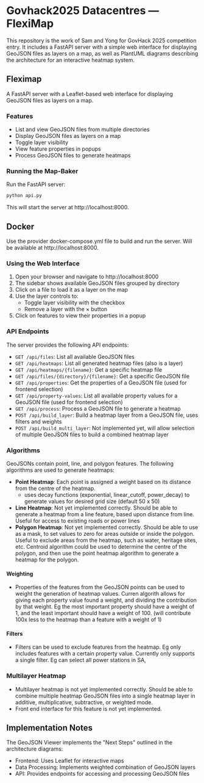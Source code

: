# Govhack2025 Datacentres — FlexiMap

This repository is the work of Sam and Yong for GovHack 2025 competition entry. It includes a FastAPI server with a simple web interface for displaying GeoJSON files as layers on a map, as well as PlantUML diagrams describing the architecture for an interactive heatmap system.

## Fleximap

A FastAPI server with a Leaflet-based web interface for displaying GeoJSON files as layers on a map.

### Features

- List and view GeoJSON files from multiple directories
- Display GeoJSON files as layers on a map
- Toggle layer visibility
- View feature properties in popups
- Process GeoJSON files to generate heatmaps

### Running the Map-Baker

Run the FastAPI server:

```bash
python api.py
```

This will start the server at http://localhost:8000.

## Docker
Use the provider docker-compose.yml file to build and run the server. Will be available at http://localhost:8000.

### Using the Web Interface

1. Open your browser and navigate to http://localhost:8000
2. The sidebar shows available GeoJSON files grouped by directory
3. Click on a file to load it as a layer on the map
4. Use the layer controls to:
   - Toggle layer visibility with the checkbox
   - Remove a layer with the × button
5. Click on features to view their properties in a popup

### API Endpoints

The server provides the following API endpoints:

- `GET /api/files`: List all available GeoJSON files
- `GET /api/heatmaps`: List all generated heatmap files (also is a layer)
- `GET /api/heatmaps/{filename}`: Get a specific heatmap file
- `GET /api/files/{directory}/{filename}`: Get a specific GeoJSON file
- `GET /api/properties`: Get the properties of a GeoJSON file (used for frontend selection)
- `GET /api/property-values`: List all available property values for a GeoJSON file (used for frontend selection)
- `GET /api/process`: Process a GeoJSON file to generate a heatmap
- `POST /api/build_layer`: Build a heatmap layer from a GeoJSON file, uses filters and weights
- `POST /api/build_multi_layer`: Not implemented yet, will allow selection of multiple GeoJSON files to build a combined heatmap layer

### Algorithms
GeoJSONs contain point, line, and polygon features. The following algorithms are used to generate heatmaps:
- **Point Heatmap**: Each point is assigned a weight based on its distance from the centre of the heatmap.
  - uses decay functions (exponential, linear_cutoff, power_decay) to generate values for desired grid size (default 
    50 x 50)
- **Line Heatmap**: Not yet implemented correctly. Should be able to generate a heatmap from a line feature, based 
  upon distance from line. Useful for access to existing roads or power lines
- **Polygon Heatmap**: Not yet implemented correctly. Should be able to use as a mask, to set values to zero for areas 
  outside or inside the polygon. Useful to exclude areas from the heatmap, such as water, heritage sites, etc. 
  Centroid algorithm could be used to determine the centre of the polygon, and then use the point heatmap algorithm to 
  generate a heatmap for the polygon.
#### Weighting
- Properties of the features from the GeoJSON points can be used to weight the generation of heatmap values. Curren 
  algorith allows for giving each property value found a weight, and dividing the contribution by that weight. Eg 
  the most important property should have a weight of 1, and the least important should have a weight of 100. (will 
  contribute 100x less to the heatmap than a feature with a weight of 1)
#### Filters
- Filters can be used to exclude features from the heatmap. Eg only includes features with a certain property value. 
  Currently only supports a single filter. Eg can select all power stations in SA, 

### Multilayer Heatmap
- Multilayer heatmap is not yet implemented correctly. Should be able to combine multiple heatmap GeoJSON files into a 
  single heatmap layer in additive, multiplicative, subtractive, or weighted mode.
- Front end interface for this feature is not yet implemented.

## Implementation Notes

The GeoJSON Viewer implements the "Next Steps" outlined in the architecture diagrams:
- Frontend: Uses Leaflet for interactive maps
- Data Processing: Implements weighted combination of GeoJSON layers
- API: Provides endpoints for accessing and processing GeoJSON files
